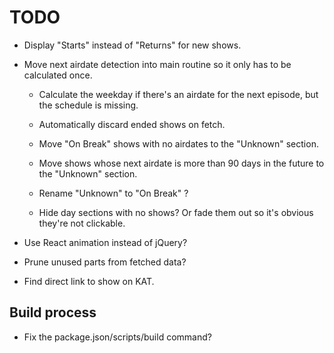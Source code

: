 # TODO

- Display "Starts" instead of "Returns" for new shows.

- Move next airdate detection into main routine so
  it only has to be calculated once.

    - Calculate the weekday if there's an airdate for
      the next episode, but the schedule is missing.

    - Automatically discard ended shows on fetch.

    - Move "On Break" shows with no airdates to the
      "Unknown" section.

    - Move shows whose next airdate is more than 90
      days in the future to the "Unknown" section.

    - Rename "Unknown" to "On Break" ?

    - Hide day sections with no shows? Or fade them
      out so it's obvious they're not clickable.

- Use React animation instead of jQuery?

- Prune unused parts from fetched data?

- Find direct link to show on KAT.

## Build process

- Fix the package.json/scripts/build command?
